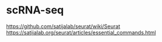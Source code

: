 # scRNA-seq
https://github.com/satijalab/seurat/wiki/Seurat
https://satijalab.org/seurat/articles/essential_commands.html
